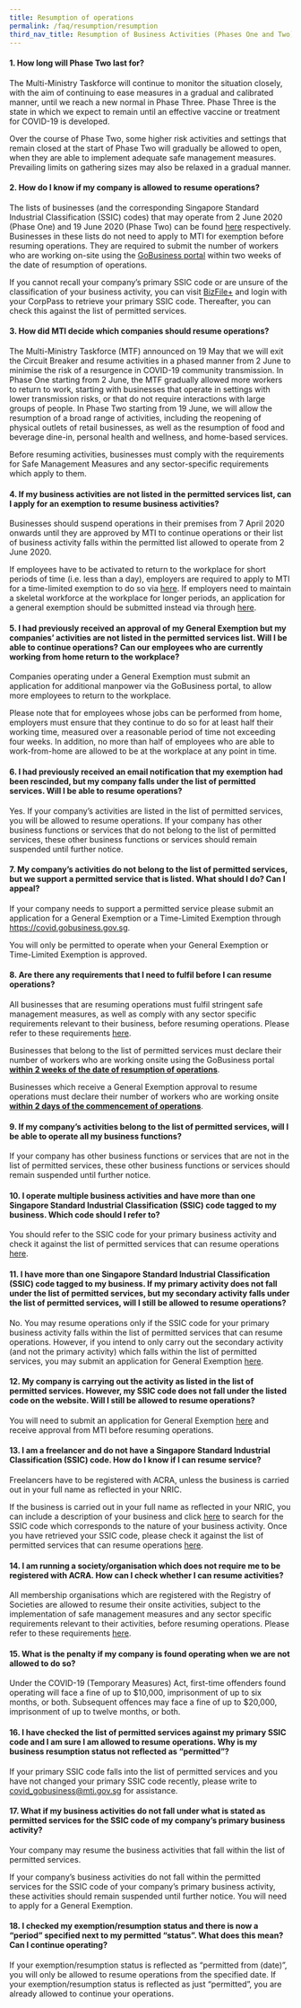 ```yaml
---
title: Resumption of operations
permalink: /faq/resumption/resumption
third_nav_title: Resumption of Business Activities (Phases One and Two)
---
```


#### **1. How long will Phase Two last for?**
The Multi-Ministry Taskforce will continue to monitor the situation closely, with the aim of continuing to ease measures in a gradual and calibrated manner, until we reach a new normal in Phase Three. Phase Three is the state in which we expect to remain until an effective vaccine or treatment for COVID-19 is developed.
 
Over the course of Phase Two, some higher risk activities and settings that remain closed at the start of Phase Two will gradually be allowed to open, when they are able to implement adequate safe management measures. Prevailing limits on gathering sizes may also be relaxed in a gradual manner. 

#### **2. How do I know if my company is allowed to resume operations?**
The lists of businesses (and the corresponding Singapore Standard Industrial Classification (SSIC) codes) that may operate from 2 June 2020 (Phase One) and 19 June 2020 (Phase Two) can be found <a href="https://covid.gobusiness.gov.sg/guides/permittedserviceslist2.pdf" target="_blank">here</a> respectively. Businesses in these lists do not need to apply to MTI for exemption before resuming operations. They are required to submit the number of workers who are working on-site using the <a href="https://covid.gobusiness.gov.sg">GoBusiness portal</a> within two weeks of the date of resumption of operations.

If you cannot recall your company’s primary SSIC code or are unsure of the classification of your business activity, you can visit <a href="https://www.bizfile.gov.sg/">BizFile+</a> and login with your CorpPass to retrieve your primary SSIC code. Thereafter, you can check this against the list of permitted services. 

#### **3. How did MTI decide which companies should resume operations?**
The Multi-Ministry Taskforce (MTF) announced on 19 May that we will exit the Circuit Breaker and resume activities in a phased manner from 2 June to minimise the risk of a resurgence in COVID-19 community transmission. In Phase One starting from 2 June, the MTF gradually allowed more workers to return to work, starting with businesses that operate in settings with lower transmission risks, or that do not require interactions with large groups of people. In Phase Two starting from 19 June, we will allow the resumption of a broad range of activities, including the reopening of physical outlets of retail businesses, as well as the resumption of food and beverage dine-in, personal health and wellness, and home-based services. 

Before resuming activities, businesses must comply with the requirements for Safe Management Measures and any sector-specific requirements which apply to them. 

#### **4. If my business activities are not listed in the permitted services list, can I apply for an exemption to resume business activities?**
Businesses should suspend operations in their premises from 7 April 2020 onwards until they are approved by MTI to continue operations or their list of business activity falls within the permitted list allowed to operate from 2 June 2020.

If employees have to be activated to return to the workplace for short periods of time (i.e. less than a day), employers are required to apply to MTI for a time-limited exemption to do so via <a href="https://covid.gobusiness.gov.sg/">here</a>. If employers need to maintain a skeletal workforce at the workplace for longer periods, an application for a general exemption should be submitted instead via through <a href="https://covid.gobusiness.gov.sg/">here</a>. 

#### **5. I had previously received an approval of my General Exemption but my companies’ activities are not listed in the permitted services list. Will I be able to continue operations? Can our employees who are currently working from home return to the workplace?**
Companies operating under a General Exemption must submit an application for additional manpower via the GoBusiness portal, to allow more employees to return to the workplace.

Please note that for employees whose jobs can be performed from home, employers must ensure that they continue to do so for at least half their working time, measured over a reasonable period of time not exceeding four weeks. In addition, no more than half of employees who are able to work-from-home are allowed to be at the workplace at any point in time.  

#### **6. I had previously received an email notification that my exemption had been rescinded, but my company falls under the list of permitted services. Will I be able to resume operations?**
Yes. If your company’s activities are listed in the list of permitted services, you will be allowed to resume operations. If your company has other business functions or services that do not belong to the list of permitted services, these other business functions or services should remain suspended until further notice.

#### **7. My company’s activities do not belong to the list of permitted services, but we support a permitted service that is listed. What should I do? Can I appeal?**
If your company needs to support a permitted service please submit an application for a General Exemption or a Time-Limited Exemption through 
<a href="https://covid.gobusiness.gov.sg">https://covid.gobusiness.gov.sg</a>.

You will only be permitted to operate when your General Exemption or Time-Limited Exemption is approved.

#### **8. Are there any requirements that I need to fulfil before I can resume operations?**
All businesses that are resuming operations must fulfil stringent safe management measures, as well as comply with any sector specific requirements relevant to their business, before resuming operations. Please refer to these requirements <a href="/safemanagement/general/">here</a>. 

Businesses that belong to the list of permitted services must declare their number of workers who are working onsite using the GoBusiness portal **<ins>within 2 weeks of the date of resumption of operations</ins>**.  

Businesses which receive a General Exemption approval to resume operations must declare their number of workers who are working onsite **<ins>within 2 days of the commencement of operations</ins>**. 

#### **9. If my company’s activities belong to the list of permitted services, will I be able to operate all my business functions?**
If your company has other business functions or services that are not in the list of permitted services, these other business functions or services should remain suspended until further notice.

#### **10. I operate multiple business activities and have more than one Singapore Standard Industrial Classification (SSIC) code tagged to my business. Which code should I refer to?**
You should refer to the SSIC code for your primary business activity and check it against the list of permitted services that can resume operations <a href="/permittedlist">here</a>.

#### **11. I have more than one Singapore Standard Industrial Classification (SSIC) code tagged to my business. If my primary activity does not fall under the list of permitted services, but my secondary activity falls under the list of permitted services, will I still be allowed to resume operations?**
No. You may resume operations only if the SSIC code for your primary business activity falls within the list of permitted services that can resume operations. However, if you intend to only carry out the secondary activity (and not the primary activity) which falls within the list of permitted services, you may submit an application for General Exemption <a href="https://go.gov.sg/generalexemption">here</a>.

#### **12. My company is carrying out the activity as listed in the list of permitted services. However, my SSIC code does not fall under the listed code on the website. Will I still be allowed to resume operations?**
You will need to submit an application for General Exemption <a href="https://go.gov.sg/generalexemption">here</a> and receive approval from MTI before resuming operations.

#### **13. I am a freelancer and do not have a Singapore Standard Industrial Classification (SSIC) code. How do I know if I can resume service?**
Freelancers have to be registered with ACRA, unless the business is carried out in your full name as reflected in your NRIC. 

If the business is carried out in your full name as reflected in your NRIC, you can include a description of your business and click <a href="https://www.bizfile.gov.sg/">here</a> to search for the SSIC code which corresponds to the nature of your business activity. Once you have retrieved your SSIC code, please check it against the list of permitted services that can resume operations <a href="/permittedlist">here</a>.

#### **14. I am running a society/organisation which does not require me to be registered with ACRA. How can I check whether I can resume activities?**
All membership organisations which are registered with the Registry of Societies are allowed to resume their onsite activities, subject to the implementation of safe management measures and any sector specific requirements relevant to their activities, before resuming operations. Please refer to these requirements <a href="/safemanagement/general/">here</a>.

#### **15. What is the penalty if my company is found operating when we are not allowed to do so?**
Under the COVID-19 (Temporary Measures) Act, first-time offenders found operating will face a fine of up to $10,000, imprisonment of up to six months, or both. Subsequent offences may face a fine of up to $20,000, imprisonment of up to twelve months, or both.

#### **16. I have checked the list of permitted services against my primary SSIC code and I am sure I am allowed to resume operations. Why is my business resumption status not reflected as “permitted”?**
If your primary SSIC code falls into the list of permitted services and you have not changed your primary SSIC code recently, please write to <a href = "mailto: covid_gobusiness@mti.gov.sg">covid_gobusiness@mti.gov.sg</a> for assistance.

#### **17. What if my business activities do not fall under what is stated as permitted services for the SSIC code of my company’s primary business activity?**
Your company may resume the business activities that fall within the list of permitted services.

If your company’s business activities do not fall within the permitted services for the SSIC code of your company’s primary business activity, these activities should remain suspended until further notice. You will need to apply for a General Exemption.

#### **18. I checked my exemption/resumption status and there is now a “period” specified next to my permitted “status”. What does this mean? Can I continue operating?**
If your exemption/resumption status is reflected as “permitted from (date)”, you will only be allowed to resume operations from the specified date. If your exemption/resumption status is reflected as just “permitted”, you are already allowed to continue your operations.